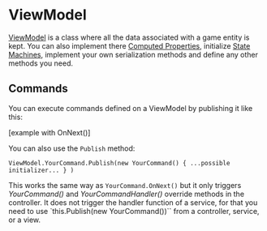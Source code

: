 # ViewModel

[ViewModel](ViewModel) is a class where all the data associated with a game entity is kept. You can also implement there [Computed Properties](ComputedProperties), initialize [State Machines](ReactiveStateMachines), implement your own serialization methods and define any other methods you need.

## Commands

You can execute commands defined on a ViewModel by publishing it like this:

[example with OnNext()]

You can also use the `Publish` method:

```
ViewModel.YourCommand.Publish(new YourCommand() { ...possible initializer... } )
```

This works the same way as `YourCommand.OnNext()` but it only triggers _YourCommand()_ and _YourCommandHandler()_ override methods in the controller.
It does not trigger the handler function of a service, for that you need to use `this.Publish(new YourCommand())`` from a controller, service, or a view.
